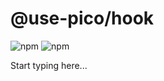 # @use-pico/hook

![npm](https://img.shields.io/npm/v/%40use-pico%2Fhook)
![npm](https://deno.bundlejs.com/badge?q=@use-pico/hook@^2.0.0&treeshake=[*])

Start typing here...
